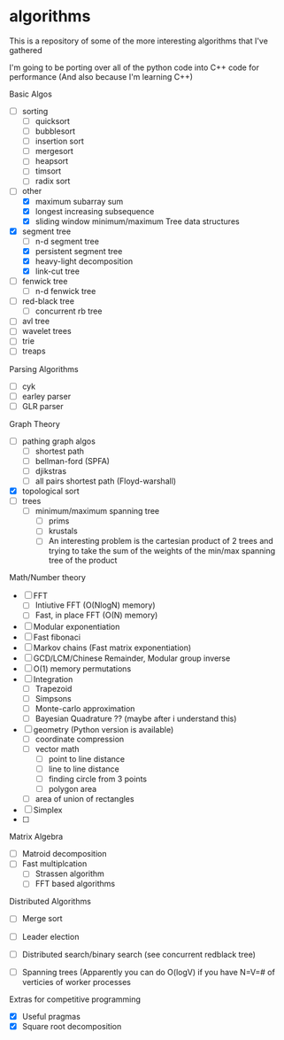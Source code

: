 # algorithms
This is a repository of some of the more interesting algorithms that I've gathered

I'm going to be porting over all of the python code into C++ code for performance
(And also because I'm learning C++)

Basic Algos
  - [ ] sorting
    - [ ] quicksort
    - [ ] bubblesort
    - [ ] insertion sort
    - [ ] mergesort
    - [ ] heapsort
    - [ ] timsort
    - [ ] radix sort
  
  - [ ] other
    - [x] maximum subarray sum
    - [x] longest increasing subsequence
    - [x] sliding window minimum/maximum
Tree data structures
  - [x] segment tree
    - [ ] n-d segment tree
    - [x] persistent segment tree
    - [x] heavy-light decomposition
    - [x] link-cut tree
  - [ ] fenwick tree
    - [ ] n-d fenwick tree
  - [ ] red-black tree
      - [ ] concurrent rb tree
  - [ ] avl tree
  - [ ] wavelet trees
  - [ ] trie
  - [ ] treaps
  
Parsing Algorithms
  - [ ] cyk
  - [ ] earley parser
  - [ ] GLR parser
  
Graph Theory
  - [ ] pathing graph algos
    - [ ] shortest path
    - [ ] bellman-ford (SPFA)
    - [ ] djikstras
    - [ ] all pairs shortest path (Floyd-warshall)
  - [x] topological sort
  - [ ] trees
    - [ ] minimum/maximum spanning tree
      - [ ] prims
      - [ ] krustals
      - [ ] An interesting problem is the cartesian product of 2 trees and trying to take the sum of the weights of the min/max spanning tree of the product

Math/Number theory
  - [ ] FFT 
      - [ ] Intiutive FFT (O(NlogN) memory)
      - [ ] Fast, in place FFT (O(N) memory)
  - [ ] Modular exponentiation
  - [ ] Fast fibonaci 
  - [ ] Markov chains (Fast matrix exponentiation)
  - [ ] GCD/LCM/Chinese Remainder, Modular group inverse
  - [ ] O(1) memory permutations
  - [ ] Integration
      - [ ] Trapezoid
      - [ ] Simpsons
      - [ ] Monte-carlo approximation
      - [ ] Bayesian Quadrature ?? (maybe after i understand this)
  - [ ] geometry (Python version is available)
    - [ ] coordinate compression
    - [ ] vector math
      - [ ] point to line distance
      - [ ] line to line distance
      - [ ] finding circle from 3 points
      - [ ] polygon area
    - [ ] area of union of rectangles
- [ ] Simplex
- [ ] 

  
Matrix Algebra
  - [ ] Matroid decomposition
  - [ ] Fast multiplcation
      - [ ] Strassen algorithm
      - [ ] FFT based algorithms

Distributed Algorithms
  - [ ] Merge sort
  - [ ] Leader election
  - [ ] Distributed search/binary search (see concurrent redblack tree)
  - [ ] Spanning trees (Apparently you can do O(logV) if you have N=V=\# of verticies of worker processes


Extras for competitive programming
  - [x] Useful pragmas
  - [x] Square root decomposition
